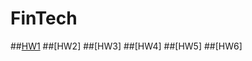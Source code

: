 # FinTech
##[HW1](https://github.com/lulu891013/FinTech/blob/a99986a253084bfc5d1b6e6cc268007e49a9ffe8/HW/hw1.md)
##[HW2]
##[HW3]
##[HW4]
##[HW5]
##[HW6]
